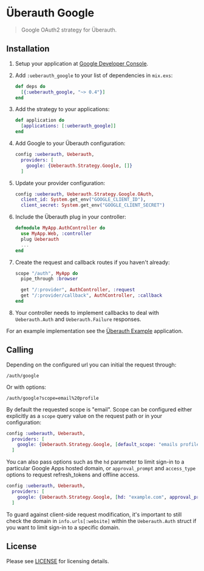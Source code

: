 # Überauth Google

> Google OAuth2 strategy for Überauth.

## Installation

1. Setup your application at [Google Developer Console](https://console.developers.google.com/home).

1. Add `:ueberauth_google` to your list of dependencies in `mix.exs`:

    ```elixir
    def deps do
      [{:ueberauth_google, "~> 0.4"}]
    end
    ```

1. Add the strategy to your applications:

    ```elixir
    def application do
      [applications: [:ueberauth_google]]
    end
    ```

1. Add Google to your Überauth configuration:

    ```elixir
    config :ueberauth, Ueberauth,
      providers: [
        google: {Ueberauth.Strategy.Google, []}
      ]
    ```

1.  Update your provider configuration:

    ```elixir
    config :ueberauth, Ueberauth.Strategy.Google.OAuth,
      client_id: System.get_env("GOOGLE_CLIENT_ID"),
      client_secret: System.get_env("GOOGLE_CLIENT_SECRET")
    ```

1.  Include the Überauth plug in your controller:

    ```elixir
    defmodule MyApp.AuthController do
      use MyApp.Web, :controller
      plug Ueberauth
      ...
    end
    ```

1.  Create the request and callback routes if you haven't already:

    ```elixir
    scope "/auth", MyApp do
      pipe_through :browser

      get "/:provider", AuthController, :request
      get "/:provider/callback", AuthController, :callback
    end
    ```

1. Your controller needs to implement callbacks to deal with `Ueberauth.Auth` and `Ueberauth.Failure` responses.

For an example implementation see the [Überauth Example](https://github.com/ueberauth/ueberauth_example) application.

## Calling

Depending on the configured url you can initial the request through:

    /auth/google

Or with options:

    /auth/google?scope=email%20profile

By default the requested scope is "email". Scope can be configured either explicitly as a `scope` query value on the request path or in your configuration:

```elixir
config :ueberauth, Ueberauth,
  providers: [
    google: {Ueberauth.Strategy.Google, [default_scope: "emails profile plus.me"]}
  ]
```

You can also pass options such as the `hd` parameter to limit sign-in to a particular Google Apps hosted domain, or `approval_prompt` and `access_type` options to request refresh_tokens and offline access.

```elixir
config :ueberauth, Ueberauth,
  providers: [
    google: {Ueberauth.Strategy.Google, [hd: "example.com", approval_prompt: "force", access_type: "offline"]}
  ]
```

To guard against client-side request modification, it's important to still check the domain in `info.urls[:website]` within the `Ueberauth.Auth` struct if you want to limit sign-in to a specific domain.

## License

Please see [LICENSE](https://github.com/ueberauth/ueberauth_google/blob/master/LICENSE) for licensing details.
